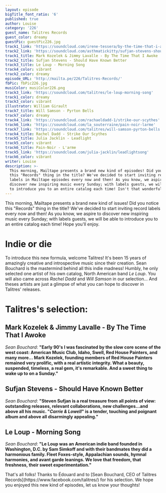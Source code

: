```yaml
---
layout: episode
bigTitle_font_ratio: '6'
published: true
author: Louise
category: '226'
guest_name: Talitres Records
guest_color: dreamy
guestPic: guestPic226.jpg
track1_link: 'https://soundcloud.com/irene-tessera/by-the-time-that-i-awoke'
track2_link: 'https://soundcloud.com/asthmatickitty/sufjan-stevens-should-have-known-better'
track1_title: Mark Kozelek & Jimmy Lavalle - By The Time That I Awoke
track2_title: Sufjan Stevens - Should Have Known Better
track3_title: Le Loup - Morning Song
track4_color: vibrant
track2_color: dreamy
episode_URL: 'http://mailta.pe/226/Talitres-Records/'
fbPic: fbPic226.jpg
musiColor: musiColor226.png
track3_link: 'https://soundcloud.com/talitres/le-loup-morning-song'
track1_color: dreamy
track3_color: vibrant
illustrator: William Girault
track7_title: Will Samson - Pyrton Bells
track7_color: dreamy
track4_link: 'https://soundcloud.com/rachaeldadd-1/strike-our-scythes'
track6_link: 'https://soundcloud.com/la_souterraine/pain-noir-larme'
track7_link: 'https://soundcloud.com/talitres/will-samson-pyrton-bells'
track4_title: Rachel Dadd - Strike Our Scythes
track5_title: Julia Jacklin - Leadlight
track5_color: vibrant
track6_title: Pain-Noir - L'arme
track5_link: 'https://soundcloud.com/julia-jacklin/leadlightsong'
track6_color: vibrant
writer: Louise
description: >-
  This morning, Mailtape presents a brand new kind of episodes! Did you notice
  this "Records" thing in the title? We've decided to start inviting record
  labels in Mailtape episodes every now and then! As you know, we aspire to
  discover new inspiring music every Sunday; with labels guests, we will be able
  to introduce you to an entire catalog each time! Isn't that wonderful?!
---
```

<p id="introduction">This morning, Mailtape presents a brand new kind of issues! Did you notice this "Records" thing in the title? We've decided to start inviting record labels every now and then! As you know, we aspire to discover new inspiring music every Sunday; with labels guests, we will be able to introduce you to an entire catalog each time! Hope you'll enjoy. </p>

# Indie or die

To introduce this new formula, welcome Talitres! It's been 15 years of amazingly creative and introspective music since their creation. Sean Bouchard is the mastermind behind all this indie madness! Humbly, he only selected one artist of his own catalog, North American band _Le Loup_. You will also came across _Rachel Dadd_ and _Will Samson_ in our selection... And theses artists are just a glimpse of what you can hope to discover in Talitres' releases.

# Talitres's selection:

## Mark Kozelek & Jimmy Lavalle - By The Time That I Awoke
_Sean Bouchard_: **"**Early 90's I was fascinated by the slow core scene of the west coast: American Music Club, Idaho, Swell, Red House Painters, and many more... Mark Kozelek, founding members of Red House Painters remained very prolific, with a real artistic integrity. What a beauty, suspended, timeless, a real gem, it's remarkable. And a sweet thing to wake up to on a Sunday.**"**

## Sufjan Stevens - Should Have Known Better
_Sean Bouchard_: **"**Steven Sufjan is a real treasure from all points of view: outstanding releases, relevant collaborations, new challenges...and above all his music. "_Carrie & Lowell_" is a tender, touching and poignant album and above all disarmingly appealing.**"**

## Le Loup - Morning Song
_Sean Bouchard_: **"**Le Loup was an American indie band founded in Washington, D.C. by Sam Simkoff and with their bandmates they did a harmonious family. Fleet Foxes-style, Appalachian sounds, hymnal harmonies, and avant garde leanings. We love that freedom, that freshness, their sweet experimentation.**"**

<p id="outroduction">That's all folks! Thanks to Édouard and to [Sean Bouchard, CEO of Talitres Records](https://www.facebook.com/talitres/) for his selection. We hope you enjoyed this new kind of episodes, let us know your thoughts!</p>
